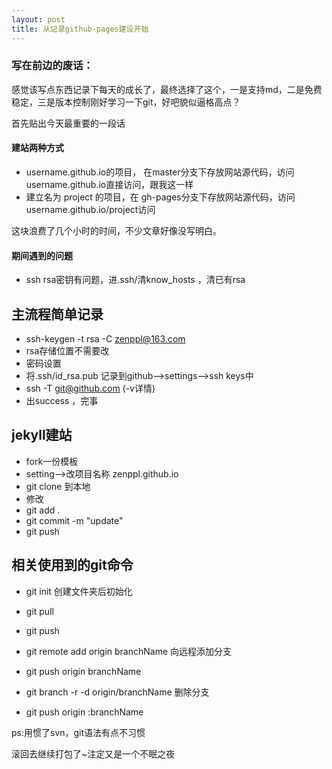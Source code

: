 ```yaml
---
layout: post
title: 从记录github-pages建设开始
---
```



### 写在前边的废话：

感觉该写点东西记录下每天的成长了，最终选择了这个，一是支持md，二是免费稳定，三是版本控制刚好学习一下git，好吧貌似逼格高点？

首先贴出今天最重要的一段话

#### 建站两种方式

- username.github.io的项目， 在master分支下存放网站源代码，访问username.github.io直接访问，跟我这一样
- 建立名为 project 的项目，在 gh-pages分支下存放网站源代码，访问username.github.io/project访问

这块浪费了几个小时的时间，不少文章好像没写明白。

#### 期间遇到的问题

- ssh rsa密钥有问题，进.ssh/清know_hosts ，清已有rsa

## 主流程简单记录

- ssh-keygen -t rsa -C zenppl@163.com 
- rsa存储位置不需要改
- 密码设置
- 将.ssh/id_rsa.pub 记录到github-->settings-->ssh keys中
- ssh -T git@github.com  (-v详情)
- 出success ，完事

## jekyll建站

- fork一份模板
- setting-->改项目名称 zenppl.github.io
- git clone 到本地
- 修改
- git add .
- git commit -m "update"
- git push 

## 相关使用到的git命令

- git init 创建文件夹后初始化
- git pull 
- git push

- git remote add origin branchName 向远程添加分支
- git push origin branchName 

- git branch -r -d origin/branchName 删除分支
- git push origin :branchName 

ps:用惯了svn，git语法有点不习惯

滚回去继续打包了~注定又是一个不眠之夜

